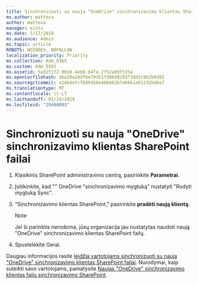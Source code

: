 ```yaml
---
title: Sinchronizuoti su nauja "OneDrive" sinchronizavimo klientas SharePoint failai
ms.author: matteva
author: matteva
manager: scotv
ms.date: 5/17/2018
ms.audience: Admin
ms.topic: article
ROBOTS: NOINDEX, NOFOLLOW
localization_priority: Priority
ms.collection: Adm_O365
ms.custom: Adm_O365
ms.assetid: 5ad2f1f2-9650-4eb0-b4fa-2f52a09f535a
ms.openlocfilehash: dba20a24df6e70d51fd06d929373dd3c0b2b6d92
ms.sourcegitcommit: e2864efcfb493b6e46b662b746661a61232bdba7
ms.translationtype: MT
ms.contentlocale: lt-LT
ms.lasthandoff: 01/24/2019
ms.locfileid: "29480093"
---
```

# <a name="sync-sharepoint-files-with-the-new-onedrive-sync-client"></a>Sinchronizuoti su nauja "OneDrive" sinchronizavimo klientas SharePoint failai

1. Klasikinis SharePoint administravimo centrą, pasirinkite **Parametrai**.
    
2. Įsitikinkite, kad "" OneDrive "sinchronizavimo mygtuką" nustatyti "Rodyti mygtuką Sync".
    
3. "Sinchronizavimo klientas SharePoint," pasirinkite **pradėti naują klientą**.
    
    > [!NOTE]
    > Jei ši parinktis nerodoma, jūsų organizacija jau nustatytas naudoti naują "OneDrive" sinchronizavimo klientas SharePoint failų. 
  
4. Spustelėkite Gerai.
    
Daugiau informacijos rasite [leidžia vartotojams sinchronizuoti su nauja "OneDrive" sinchronizavimo klientas SharePoint failai](https://go.microsoft.com/fwlink/?linkid=866433). Nurodymai, kaip suteikti savo vartotojams, pamatysite [Naujas "OneDrive" sinchronizavimo klientas failų sinchronizavimo SharePoint](https://go.microsoft.com/fwlink/?linkid=866427).
  

